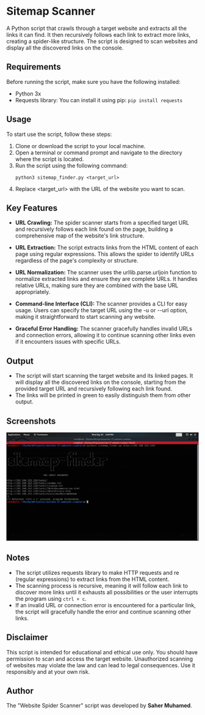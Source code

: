# Sitemap Scanner
A Python script that crawls through a target website and extracts all the links it can find. It then recursively follows each link to extract more links, creating a spider-like structure. The script is designed to scan websites and display all the discovered links on the console.

## Requirements
Before running the script, make sure you have the following installed:
- Python 3x
- Requests library: You can install it using pip: `pip install requests`

## Usage
To start use the script, follow these steps:
1. Clone or download the script to your local machine.
2. Open a terminal or command prompt and navigate to the directory where the script is located.
3. Run the script using the following command:
    ```commandline
    python3 sitemap_finder.py <target_url>
    ```
4. Replace <target_url> with the URL of the website you want to scan.

## Key Features
- **URL Crawling:** The spider scanner starts from a specified target URL and recursively follows each link found on the page, building a comprehensive map of the website's link structure.

- **URL Extraction:** The script extracts links from the HTML content of each page using regular expressions. This allows the spider to identify URLs regardless of the page's complexity or structure.

- **URL Normalization:** The scanner uses the urllib.parse.urljoin function to normalize extracted links and ensure they are complete URLs. It handles relative URLs, making sure they are combined with the base URL appropriately.

- **Command-line Interface (CLI):** The scanner provides a CLI for easy usage. Users can specify the target URL using the -u or --url option, making it straightforward to start scanning any website.

- **Graceful Error Handling:** The scanner gracefully handles invalid URLs and connection errors, allowing it to continue scanning other links even if it encounters issues with specific URLs.

## Output
- The script will start scanning the target website and its linked pages. It will display all the discovered links on the console, starting from the provided target URL and recursively following each link found.
- The links will be printed in green to easily distinguish them from other output.

## Screenshots
![](https://github.com/SaherMuhamed/sitemap-finder-script/blob/main/screenshots/Screenshot%20from%202023-09-20%2016-49-37.png)

## Notes
- The script utilizes requests library to make HTTP requests and re (regular expressions) to extract links from the HTML content.
- The scanning process is recursive, meaning it will follow each link to discover more links until it exhausts all possibilities or the user interrupts the program using `ctrl + c`.
- If an invalid URL or connection error is encountered for a particular link, the script will gracefully handle the error and continue scanning other links.

## Disclaimer
This script is intended for educational and ethical use only. You should have permission to scan and access the target website. Unauthorized scanning of websites may violate the law and can lead to legal consequences. Use it responsibly and at your own risk.

## Author
The "Website Spider Scanner" script was developed by **Saher Muhamed**.
